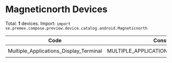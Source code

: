 # Magneticnorth Devices

Total: **1** devices. Import: `import se.premex.compose.preview.device.catalog.android.Magneticnorth`

| Code | Constant | Resolution | DPI | Compose Spec | Preview Usage |
|------|----------|------------|-----|-------------|---------------|
| Multiple_Applications_Display_Terminal | MULTIPLE_APPLICATIONS_DISPLAY_TERMINAL | 600x1024 | 182 | `spec:width=600px,height=1024px,dpi=182` | `@Preview(device = Magneticnorth.MULTIPLE_APPLICATIONS_DISPLAY_TERMINAL)` |

<!-- Generated automatically. Do not edit manually. -->
